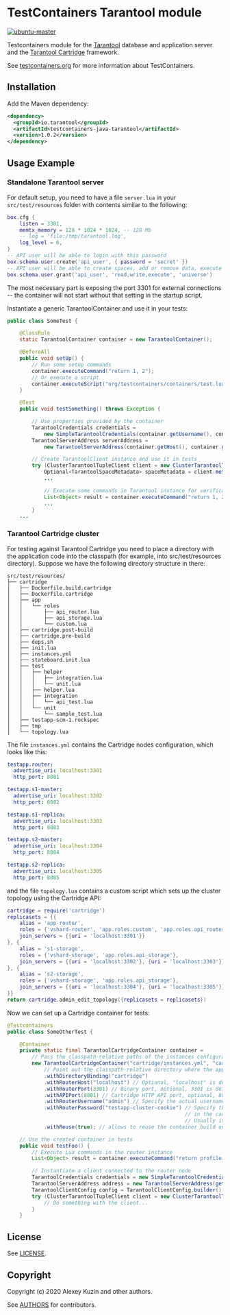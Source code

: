 # TestContainers Tarantool module

[![ubuntu-master](https://github.com/tarantool/testcontainers-java-tarantool/actions/workflows/ubuntu-master.yml/badge.svg)](https://github.com/tarantool/testcontainers-java-tarantool/actions/workflows/ubuntu-master.yml)

Testcontainers module for the [Tarantool](https://tarantool.io) database and application server and the [Tarantool Cartridge](https://tarantool.io/cartridge) framework.

See [testcontainers.org](https://www.testcontainers.org) for more information about TestContainers.

## Installation

Add the Maven dependency:

```xml
<dependency>
  <groupId>io.tarantool</groupId>
  <artifactId>testcontainers-java-tarantool</artifactId>
  <version>1.0.2</version>
</dependency>
```

## Usage Example

### Standalone Tarantool server

For default setup, you need to have a file `server.lua` in your `src/test/resources` folder with contents similar to
the following:

```lua
box.cfg {
    listen = 3301,
    memtx_memory = 128 * 1024 * 1024, -- 128 Mb
    -- log = 'file:/tmp/tarantool.log',
    log_level = 6,
}
-- API user will be able to login with this password
box.schema.user.create('api_user', { password = 'secret' })
-- API user will be able to create spaces, add or remove data, execute functions
box.schema.user.grant('api_user', 'read,write,execute', 'universe')
```

The most necessary part is exposing the port 3301 for external connections -- the container will not start without that
setting in the startup script.

Instantiate a generic TarantoolContainer and use it in your tests:

```java
public class SomeTest {

    @ClassRule
    static TarantoolContainer container = new TarantoolContainer();

    @BeforeAll
    public void setUp() {
        // Run some setup commands
        container.executeCommand("return 1, 2");
        // Or execute a script
        container.executeScript("org/testcontainers/containers/test.lua");
    }

    @Test
    public void testSomething() throws Exception {

        // Use properties provided by the container
        TarantoolCredentials credentials =
            new SimpleTarantoolCredentials(container.getUsername(), container.getPassword());
        TarantoolServerAddress serverAddress =
            new TarantoolServerAddress(container.getHost(), container.getPort());

        // Create TarantoolClient instance and use it in tests
        try (ClusterTarantoolTupleClient client = new ClusterTarantoolTupleClient(credentials, serverAddress)) {
            Optional<TarantoolSpaceMetadata> spaceMetadata = client.metadata().getSpaceByName("test");
            ...

            // Execute some commands in Tarantool instance for verification
            List<Object> result = container.executeCommand("return 1, 2");
            ...
        }
    ...
```

### Tarantool Cartridge cluster

For testing against Tarantool Cartridge you need to place a directory with the application code into the classpath
(for example, into src/test/resources directory). Suppose we have the following directory structure in there:

```tree
src/test/resources/
├── cartridge
│   ├── Dockerfile.build.cartridge
│   ├── Dockerfile.cartridge
│   ├── app
│   │   └── roles
│   │       ├── api_router.lua
│   │       ├── api_storage.lua
│   │       └── custom.lua
│   ├── cartridge.post-build
│   ├── cartridge.pre-build
│   ├── deps.sh
│   ├── init.lua
│   ├── instances.yml
│   ├── stateboard.init.lua
│   ├── test
│   │   ├── helper
│   │   │   ├── integration.lua
│   │   │   └── unit.lua
│   │   ├── helper.lua
│   │   ├── integration
│   │   │   └── api_test.lua
│   │   └── unit
│   │       └── sample_test.lua
│   ├── testapp-scm-1.rockspec
│   ├── tmp
│   └── topology.lua
```

The file `instances.yml` contains the Cartridge nodes configuration, which looks like this:

```yaml
testapp.router:
  advertise_uri: localhost:3301
  http_port: 8081

testapp.s1-master:
  advertise_uri: localhost:3302
  http_port: 8082

testapp.s1-replica:
  advertise_uri: localhost:3303
  http_port: 8083

testapp.s2-master:
  advertise_uri: localhost:3304
  http_port: 8084

testapp.s2-replica:
  advertise_uri: localhost:3305
  http_port: 8085
```

and the file `topology.lua` contains a custom script which sets up the cluster topology using the Cartridge API:

```lua
cartridge = require('cartridge')
replicasets = {{
    alias = 'app-router',
    roles = {'vshard-router', 'app.roles.custom', 'app.roles.api_router'},
    join_servers = {{uri = 'localhost:3301'}}
}, {
    alias = 's1-storage',
    roles = {'vshard-storage', 'app.roles.api_storage'},
    join_servers = {{uri = 'localhost:3302'}, {uri = 'localhost:3303'}}
}, {
    alias = 's2-storage',
    roles = {'vshard-storage', 'app.roles.api_storage'},
    join_servers = {{uri = 'localhost:3304'}, {uri = 'localhost:3305'}}
}}
return cartridge.admin_edit_topology({replicasets = replicasets})
```

Now we can set up a Cartridge container for tests:

```java
@Testcontainers
public class SomeOtherTest {

    @Container
    private static final TarantoolCartridgeContainer container =
        // Pass the classpath-relative paths of the instances configuration and topology script files
        new TarantoolCartridgeContainer("cartridge/instances.yml", "cartridge/topology.lua")
            // Point out the classpath-relative directory where the application files reside
            .withDirectoryBinding("cartridge")
            .withRouterHost("localhost") // Optional, "localhost" is default
            .withRouterPort(3301) // Binary port, optional, 3301 is default
            .withAPIPort(8801) // Cartridge HTTP API port, optional, 8081 is default
            .withRouterUsername("admin") // Specify the actual username, default is "admin"
            .withRouterPassword("testapp-cluster-cookie") // Specify the actual password, see the "cluster_cookie" parameter
                                                          // in the cartridge.cfg({...}) call in your application.
                                                          // Usually it can be found in the init.lua module
            .withReuse(true); // allows to reuse the container build once for faster testing

    // Use the created container in tests
    public void testFoo() {
        // Execute Lua commands in the router instance
        List<Object> result = container.executeCommand("return profile_get(1)");

        // Instantiate a client connected to the router node
        TarantoolCredentials credentials = new SimpleTarantoolCredentials(getRouterUsername(), getRouterPassword());
        TarantoolServerAddress address = new TarantoolServerAddress(getRouterHost(), getRouterPort());
        TarantoolClientConfig config = TarantoolClientConfig.builder().withCredentials(credentials).build();
        try (ClusterTarantoolTupleClient client = new ClusterTarantoolTupleClient(config, address)) {
            // Do something with the client...
        }
    }
```

## License

See [LICENSE](LICENSE).

## Copyright

Copyright (c) 2020 Alexey Kuzin and other authors.

See [AUTHORS](AUTHORS) for contributors.
